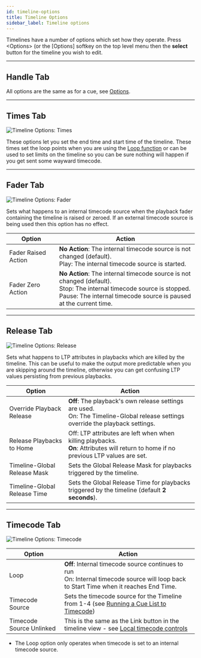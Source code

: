 ```yaml
---
id: timeline-options
title: Timeline Options
sidebar_label: Timeline options
---
```


Timelines have a number of options which set how they operate. 
Press \<Options\> (or the \[Options\] softkey on the top level menu then the **select** button for the timeline you wish to edit.

--- 

## Handle Tab

All options are the same as for a cue, see [Options](../cues/playback-options.md#handle-tab).

--- 

## Times Tab

![Timeline Options: Times](/docs/images/Timeline-Options-Times.png)

These options let you set the end time and start time of the timeline. These times set the loop points when you are using the 
[Loop function](../timelines/timeline-options.md#timecode-tab) or can be used to set limits on the timeline so you can be sure nothing will happen if you get sent some wayward timecode.

--- 

## Fader Tab

![Timeline Options: Fader](/docs/images/Timeline-Options-Fader.png)

Sets what happens to an internal timecode source when the playback fader containing the timeline is raised or zeroed. If an external
timecode source is being used then this option has no effect.

Option              | Action
--------------------|---
Fader Raised Action | **No Action**: The internal timecode source is not changed (default).<br>Play: The internal timecode source is started.
Fader Zero Action   | **No Action**: The internal timecode source is not changed (default).<br>Stop: The internal timecode source is stopped. <br>Pause: The internal timecode source is paused at the current time.


--- 

## Release Tab

![Timeline Options: Release](/docs/images/Timeline-Options-Release.png)

Sets what happens to LTP attributes in playbacks which are killed by the timeline. This can be useful to make the output
more predictable when you are skipping around the timeline, otherwise you can get confusing LTP values
persisting from previous playbacks.

Option              | Action
--------------------|---
Override Playback Release | **Off**: The playback's own release settings are used.<br>On: The Timeline-Global release settings override the playback settings.
Release Playbacks to Home | Off: LTP attributes are left when when killing playbacks.<br>**On**: Attributes will return to home if no previous LTP values are set.
Timeline-Global Release Mask | Sets the Global Release Mask for playbacks triggered by the timeline.
Timeline-Global Release Time | Sets the Global Release Time for playbacks triggered by the timeline (default **2 seconds**).

--- 

## Timecode Tab

![Timeline Options: Timecode](/docs/images/Timeline-Options-Timecode.png)

Option              | Action
--------------------|---
Loop | **Off**: Internal timecode source continues to run<br>On: Internal timecode source will loop back to Start Time when it reaches End Time.
Timecode Source | Sets the timecode source for the Timeline from 1-4 (see [Running a Cue List to Timecode](../cue-lists/cue-list-timing#running-a-cue-list-to-timecode))
Timecode Source Unlinked | This is the same as the Link button in the timeline view - see [Local timecode controls](../timelines.md#local-timecode-controls)

- The Loop option only operates when timecode is set to an internal timecode source.